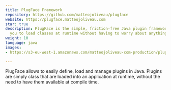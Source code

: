 ```yaml
---
title: PlugFace Framework
repository: https://github.com/matteojoliveau/plugface
website: https://plugface.matteojoliveau.com
star: true
description: PlugFace is the simple, friction-free Java plugin framework that allows
  you to load classes at runtime without having to worry about anything.
weight: 10
language: java
images:
- https://s3-eu-west-1.amazonaws.com/matteojoliveau-com-production/plugface.png

---
```

PlugFace allows to easily define, load and manage plugins in Java. Plugins are simply class that are loaded into an application at runtime, without the need to have them available at compile time.